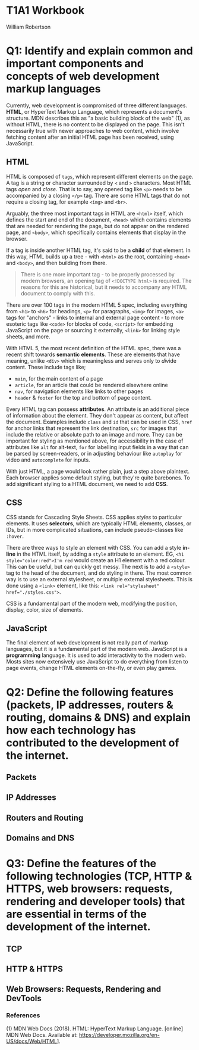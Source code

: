 # T1A1 Workbook

William Robertson

# Q1: **Identify** and **explain** common and important components and concepts of web development markup languages

Currently, web development is compromised of three different languages. **HTML**, or HyperText Markup Language, which represents a document's structure. MDN describes this as "a basic building block of the web" (1), as without HTML, there is no content to be displayed on the page. This isn't necessarily true with newer approaches to web content, which involve fetching content after an initial HTML page has been received, using JavaScript.

## HTML

HTML is composed of `tags`, which represent different elements on the page. A tag is a string or character surrounded by `<` and `>` characters. Most HTML tags _open_ and _close_. That is to say, any opened tag like `<p>` needs to be accompanied by a closing `</p>` tag. There are some HTML tags that do not require a closing tag, for example `<img>` and `<br>`.

Arguably, the three most important tags in HTML are `<html>` itself, which defines the start and end of the document, `<head>` which contains elements that are needed for rendering the page, but do not appear on the rendered page, and `<body>`, which specifically contains elements that display in the browser.

If a tag is inside another HTML tag, it's said to be a **child** of that element. In this way, HTML builds up a tree - with `<html>` as the root, containing `<head>` and `<body>`, and then building from there.

> There is one more important tag - to be properly processed by modern browsers, an opening tag of `<!DOCTYPE html>` is required. The reasons for this are historical, but it needs to accompany any HTML document to comply with this.

There are over 100 tags in the modern HTML 5 spec, including everything from `<h1>` to `<h6>` for headings, `<p>` for paragraphs, `<img>` for images, `<a>` tags for "anchors" - links to internal and external page content - to more esoteric tags like `<code>` for blocks of code, `<script>` for embedding JavaScript on the page or sourcing it externally, `<link>` for linking style sheets, and more.

With HTML 5, the most recent definition of the HTML spec, there was a recent shift towards **semantic elements**. These are elements that have meaning, unlike `<div>` which is meaningless and serves only to *div*ide content. These include tags like;

- `main`, for the main content of a page
- `article`, for an article that could be rendered elsewhere online
- `nav`, for navigation elements like links to other pages
- `header` & `footer` for the top and bottom of page content.

Every HTML tag can possess **attributes**. An attribute is an additional piece of information about the element. They don't appear as content, but affect the document. Examples include `class` and `id` that can be used in CSS, `href` for anchor links that represent the link destination, `src` for images that include the relative or absolute path to an image and more. They can be important for styling as mentioned above, for accessibility in the case of attributes like `alt` for alt-text, `for` for labelling input fields in a way that can be parsed by screen-readers, or in adjusting behaviour like `autoplay` for video and `autocomplete` for inputs.

With just HTML, a page would look rather plain, just a step above plaintext. Each browser applies some default styling, but they're quite barebones. To add significant styling to a HTML document, we need to add **CSS**.

## CSS

CSS stands for Cascading Style Sheets. CSS applies _styles_ to particular elements. It uses **selectors**, which are typically HTML elements, classes, or IDs, but in more complicated situations, can include pseudo-classes like `:hover`.

There are three ways to style an element with CSS. You can add a style **in-line** in the HTML itself, by adding a `style` attribute to an element. EG, `<h1 style="color:red">I'm red` would create an H1 element with a red colour. This can be useful, but can quickly get messy. The next is to add a `<style>` tag to the head of the document, and do styling in there. The most common way is to use an external stylesheet, or multiple external stylesheets. This is done using a `<link>` element, like this: `<link rel="stylesheet" href="./styles.css">`.

CSS is a fundamental part of the modern web, modifying the position, display, color, size of elements.

## JavaScript

The final element of web development is not really part of markup languages, but it is a fundamental part of the modern web. JavaScript is a **programming** language. It is used to add interactivity to the modern web. Mosts sites now extensively use JavaScript to do everything from listen to page events, change HTML elements on-the-fly, or even play games.

# Q2: Define the following features (packets, IP addresses, routers & routing, domains & DNS) and explain how each technology has contributed to the development of the internet.

## Packets

## IP Addresses

## Routers and Routing

## Domains and DNS

# Q3: Define the features of the following technologies (TCP, HTTP & HTTPS, web browsers: requests, rendering and developer tools) that are essential in terms of the development of the internet.

## TCP

## HTTP & HTTPS

## Web Browsers: Requests, Rendering and DevTools

### References

(1) MDN Web Docs (2018). HTML: HyperText Markup Language. [online] MDN Web Docs. Available at: https://developer.mozilla.org/en-US/docs/Web/HTML].
